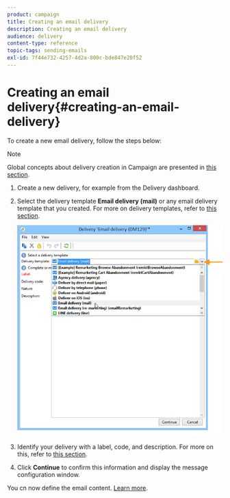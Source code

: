 ```yaml
---
product: campaign
title: Creating an email delivery
description: Creating an email delivery
audience: delivery
content-type: reference
topic-tags: sending-emails
exl-id: 7f44e732-4257-4d2a-800c-bde847e20f52
---
```

# Creating an email delivery{#creating-an-email-delivery}

To create a new email delivery, follow the steps below:

>[!NOTE]
>
>Global concepts about delivery creation in Campaign are presented in [this section](../communication-channels.md).

1. Create a new delivery, for example from the Delivery dashboard.
1. Select the delivery template **Email delivery (mail)** or any email delivery template that you created. For more on delivery templates, refer to [this section](../about-templates.md).

   ![](../assets/s_ncs_user_wizard_email01_1.png)

1. Identify your delivery with a label, code, and description. For more on this, refer to [this section](../steps-create-and-identify-the-delivery.md#identifying-the-delivery).
1. Click **Continue** to confirm this information and display the message configuration window.

You cn now define the email content. [Learn more](defining-the-email-content.md).